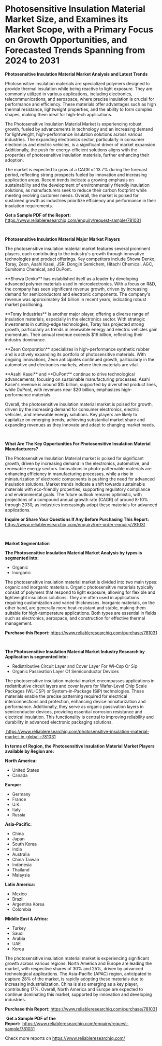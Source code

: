<p><h1>Photosensitive Insulation Material Market Size, and Examines its Market Scope, with a Primary Focus on Growth Opportunities, and Forecasted Trends Spanning from 2024 to 2031</h1></p><p><strong>Photosensitive Insulation Material Market Analysis and Latest Trends</strong></p>
<p><p>Photosensitive insulation materials are specialized polymers designed to provide thermal insulation while being reactive to light exposure. They are commonly utilized in various applications, including electronics, telecommunications, and aerospace, where precise insulation is crucial for performance and efficiency. These materials offer advantages such as high thermal resistance, lightweight properties, and the ability to form complex shapes, making them ideal for high-tech applications.</p><p>The Photosensitive Insulation Material Market is experiencing robust growth, fueled by advancements in technology and an increasing demand for lightweight, high-performance insulation solutions across various industries. The expanding electronics sector, particularly in consumer electronics and electric vehicles, is a significant driver of market expansion. Additionally, the push for energy-efficient solutions aligns with the properties of photosensitive insulation materials, further enhancing their adoption.</p><p>The market is expected to grow at a CAGR of 13.7% during the forecast period, reflecting strong prospects fueled by innovation and increasing application areas. Recent trends indicate a growing emphasis on sustainability and the development of environmentally friendly insulation solutions, as manufacturers seek to reduce their carbon footprint while meeting evolving customer needs. Overall, the market is poised for sustained growth as industries prioritize efficiency and performance in their insulation requirements.</p></p>
<p><strong>Get a Sample PDF of the Report:&nbsp;</strong> <a href="https://www.reliableresearchiq.com/enquiry/request-sample/781031?utm_campaign=1140&utm_medium=2&utm_source=Github&utm_content=ia&utm_term=30122024&utm_id=photosensitive-insulation-material">https://www.reliableresearchiq.com/enquiry/request-sample/781031</a></p>
<p>&nbsp;</p>
<p><strong>Photosensitive Insulation Material Major Market Players</strong></p>
<p><p>The photosensitive insulation material market features several prominent players, each contributing to the industry's growth through innovative technologies and product offerings. Key competitors include Showa Denko, Toray, Zeon, Asahi Kasei, JSR, Dongjin Semichem, Hitachi Chemical, AGC, Sumitomo Chemical, and DuPont.</p><p>**Showa Denko** has established itself as a leader by developing advanced polymer materials used in microelectronics. With a focus on R&D, the company has seen significant revenue growth, driven by increasing demand for semiconductors and electronic components. The company's revenue was approximately $4 billion in recent years, indicating robust market positioning.</p><p>**Toray Industries** is another major player, offering a diverse range of insulation materials, especially in the electronics sector. With strategic investments in cutting-edge technologies, Toray has projected strong growth, particularly as trends in renewable energy and electric vehicles gain momentum. Their annual revenue exceeds $16 billion, reflecting their industry dominance.</p><p>**Zeon Corporation** specializes in high-performance synthetic rubber and is actively expanding its portfolio of photosensitive materials. With ongoing innovations, Zeon anticipates continued growth, particularly in the automotive and electronics markets, where their materials are vital.</p><p>**Asahi Kasei** and **DuPont** continue to drive technological advancements, focusing on sustainable manufacturing processes. Asahi Kasei's revenue is around $15 billion, supported by diversified product lines, while DuPont, with revenues near $20 billion, emphasizes high-performance materials.</p><p>Overall, the photosensitive insulation material market is poised for growth, driven by the increasing demand for consumer electronics, electric vehicles, and renewable energy solutions. Key players are likely to capitalize on emerging trends, achieving substantial market share and expanding revenues as they innovate and adapt to changing market needs.</p></p>
<p>&nbsp;</p>
<p><strong>What Are The Key Opportunities For Photosensitive Insulation Material Manufacturers?</strong></p>
<p><p>The Photosensitive Insulation Material market is poised for significant growth, driven by increasing demand in the electronics, automotive, and renewable energy sectors. Innovations in photo-patternable materials are enhancing efficiency in manufacturing processes, while a rise in miniaturization of electronic components is pushing the need for advanced insulation solutions. Market trends indicate a shift towards sustainable materials with eco-friendly properties, supporting regulatory compliance and environmental goals. The future outlook remains optimistic, with projections of a compound annual growth rate (CAGR) of around 8-10% through 2030, as industries increasingly adopt these materials for advanced applications.</p></p>
<p><strong>Inquire or Share Your Questions If Any Before Purchasing This Report:</strong> <a href="https://www.reliableresearchiq.com/enquiry/pre-order-enquiry/781031?utm_campaign=1140&utm_medium=2&utm_source=Github&utm_content=ia&utm_term=30122024&utm_id=photosensitive-insulation-material">https://www.reliableresearchiq.com/enquiry/pre-order-enquiry/781031</a></p>
<p>&nbsp;</p>
<p><strong>Market Segmentation</strong></p>
<p><strong>The Photosensitive Insulation Material Market Analysis by types is segmented into:</strong></p>
<p><ul><li>Organic</li><li>Inorganic</li></ul></p>
<p><p>The photosensitive insulation material market is divided into two main types: organic and inorganic materials. Organic photosensitive materials typically consist of polymers that respond to light exposure, allowing for flexible and lightweight insulation solutions. They are often used in applications requiring customization and varied thicknesses. Inorganic materials, on the other hand, are generally more heat-resistant and stable, making them suitable for high-temperature applications. Both types are essential in fields such as electronics, aerospace, and construction for effective thermal management.</p></p>
<p><strong>Purchase this Report:&nbsp;</strong><a href="https://www.reliableresearchiq.com/purchase/781031?utm_campaign=1140&utm_medium=2&utm_source=Github&utm_content=ia&utm_term=30122024&utm_id=photosensitive-insulation-material">https://www.reliableresearchiq.com/purchase/781031</a></p>
<p>&nbsp;</p>
<p><strong>The Photosensitive Insulation Material Market Industry Research by Application is segmented into:</strong></p>
<p><ul><li>Redistributive Circuit Layer and Cover Layer For Wl-Csp Or Sip</li><li>Organic Passivation Layer Of Semiconductor Devices</li></ul></p>
<p><p>The photosensitive insulation material market encompasses applications in redistributive circuit layers and cover layers for Wafer-Level Chip Scale Packages (WL-CSP) or System-in-Package (SiP) technologies. These materials enable the precise patterning required for electrical interconnections and protection, enhancing device miniaturization and performance. Additionally, they serve as organic passivation layers in semiconductor devices, providing essential corrosion resistance and electrical insulation. This functionality is central to improving reliability and durability in advanced electronic packaging solutions.</p></p>
<p><a href="https://www.reliableresearchiq.com/photosensitive-insulation-material-market-in-global-r781031?utm_campaign=1140&utm_medium=2&utm_source=Github&utm_content=ia&utm_term=30122024&utm_id=photosensitive-insulation-material">&nbsp;https://www.reliableresearchiq.com/photosensitive-insulation-material-market-in-global-r781031</a></p>
<p><strong>In terms of Region, the Photosensitive Insulation Material Market Players available by Region are:</strong></p>
<p>
    <p> <strong> North America: </strong>
        <ul>
            <li>United States</li>
            <li>Canada</li>
        </ul>
        </p> 
    <p> <strong> Europe: </strong>
        <ul>
            <li>Germany</li>
            <li>France</li>
            <li>U.K.</li>
            <li>Italy</li>
            <li>Russia</li>
        </ul>
        </p> 
    <p> <strong> Asia-Pacific: </strong>
        <ul>
            <li>China</li>
            <li>Japan</li>
            <li>South Korea</li>
            <li>India</li>
            <li>Australia</li>
            <li>China Taiwan</li>
            <li>Indonesia</li>
            <li>Thailand</li>
            <li>Malaysia</li>
        </ul>
        </p> 
    <p> <strong> Latin America: </strong>
        <ul>
            <li>Mexico</li>
            <li>Brazil</li>
            <li>Argentina Korea</li>
            <li>Colombia</li>
        </ul>
        </p> 
    <p> <strong> Middle East & Africa: </strong>
        <ul>
            <li>Turkey</li>
            <li>Saudi</li>
            <li>Arabia</li>
            <li>UAE</li>
            <li>Korea</li>
        </ul>
    </p>
    </p>
<p><p>The photosensitive insulation material market is experiencing significant growth across various regions. North America and Europe are leading the market, with respective shares of 30% and 25%, driven by advanced technological applications. The Asia-Pacific (APAC) region, anticipated to capture 28% of the market, is rapidly adopting these materials due to increasing industrialization. China is also emerging as a key player, contributing 17%. Overall, North America and Europe are expected to continue dominating this market, supported by innovation and developing industries.</p></p>
<p><strong>Purchase this Report: </strong><a href="https://www.reliableresearchiq.com/purchase/781031?utm_campaign=1140&utm_medium=2&utm_source=Github&utm_content=ia&utm_term=30122024&utm_id=photosensitive-insulation-material">https://www.reliableresearchiq.com/purchase/781031</a></p>
<p>&nbsp;<strong>Get a Sample PDF of the Report:&nbsp;&nbsp;</strong><a href="https://www.reliableresearchiq.com/enquiry/request-sample/781031?utm_campaign=1140&utm_medium=2&utm_source=Github&utm_content=ia&utm_term=30122024&utm_id=photosensitive-insulation-material">https://www.reliableresearchiq.com/enquiry/request-sample/781031</a></p>
<p><strong></strong></p>
<p>Check more reports on <a href="https://www.reliableresearchiq.com/?utm_campaign=1140&utm_medium=2&utm_source=Github&utm_content=ia&utm_term=30122024&utm_id=photosensitive-insulation-material">https://www.reliableresearchiq.com/</a></p>